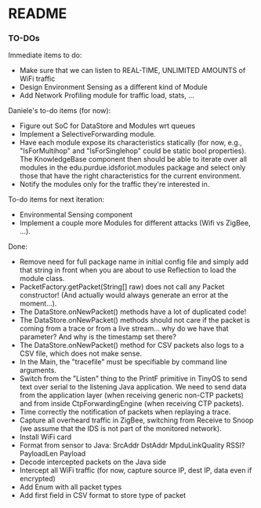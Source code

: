 # README #

### TO-DOs ###

Immediate items to do:

* Make sure that we can listen to REAL-TIME, UNLIMITED AMOUNTS of WiFi traffic
* Design Environment Sensing as a different kind of Module
* Add Network Profiling module for traffic load, stats, ...



Daniele's to-do items (for now):

* Figure out SoC for DataStore and Modules wrt queues
* Implement a SelectiveForwarding module.
* Have each module expose its characteristics statically (for now, e.g., "IsForMultihop" and "IsForSinglehop" could be static bool properties). The KnowledgeBase component then should be able to iterate over all modules in the edu.purdue.idsforiot.modules package and select only those that have the right characteristics for the current environment.
* Notify the modules only for the traffic they're interested in.


To-do items for next iteration:
* Environmental Sensing component
* Implement a couple more Modules for different attacks (Wifi vs ZigBee, ...).



Done:
* Remove need for full package name in initial config file and simply add that string in front when you are about to use Reflection to load the module class.
* PacketFactory.getPacket(String[] raw) does not call any Packet constructor! (And actually would always generate an error at the moment...).
* The DataStore.onNewPacket() methods have a lot of duplicated code!
* The DataStore.onNewPacket() methods should not care if the packet is coming from a trace or from a live stream... why do we have that parameter? And why is the timestamp set there?
* The DataStore.onNewPacket() method for CSV packets also logs to a CSV file, which does not make sense.
* In the Main, the "tracefile" must be specifiable by command line arguments.
* Switch from the "Listen" thing to the PrintF primitive in TinyOS to send text over serial to the listening Java application. We need to send data from the application layer (when receiving generic non-CTP packets) and from inside CtpForwardingEngine (when receiving CTP packets).
* Time correctly the notification of packets when replaying a trace.
* Capture all overheard traffic in ZigBee, switching from Receive to Snoop (we assume that the IDS is not part of the monitored network).
* Install WiFi card
* Format from sensor to Java: SrcAddr DstAddr MpduLinkQuality RSSI? PayloadLen Payload
* Decode intercepted packets on the Java side
* Intercept all WiFi traffic (for now, capture source IP, dest IP, data even if encrypted)
* Add Enum with all packet types
* Add first field in CSV format to store type of packet